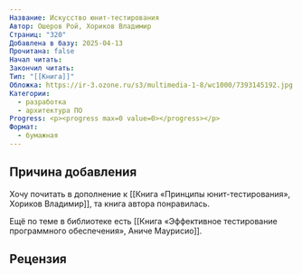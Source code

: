 ```yaml
---
Название: Искусство юнит-тестирования
Автор: Ошеров Рой, Хориков Владимир
Страниц: "320"
Добавлена в базу: 2025-04-13
Прочитана: false
Начал читать: 
Закончил читать: 
Тип: "[[Книга]]"
Обложка: https://ir-3.ozone.ru/s3/multimedia-1-8/wc1000/7393145192.jpg
Категории:
  - разработка
  - архитектура ПО
Progress: <p><progress max=0 value=0></progress></p>
Формат:
  - бумажная
---
```

## Причина добавления

Хочу почитать в дополнение к [[Книга «Принципы юнит-тестирования», Хориков Владимир]], та книга автора понравилась.

Ещё по теме в библиотеке есть [[Книга «Эффективное тестирование программного обеспечения», Аниче Маурисио]].
## Рецензия
